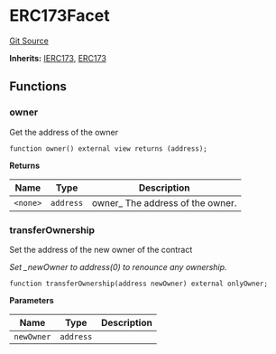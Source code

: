 # ERC173Facet
[Git Source](https://github.com/thrackle-io/Tron/blob/f21da0ad677b5be62ff423760b9c2ce71a2b1c3b/src/diamond/implementations/ERC173/ERC173Facet.sol)

**Inherits:**
[IERC173](/src/interfaces/IERC173.sol/interface.IERC173.md), [ERC173](/src/diamond/implementations/ERC173/ERC173.sol/abstract.ERC173.md)


## Functions
### owner

Get the address of the owner


```solidity
function owner() external view returns (address);
```
**Returns**

|Name|Type|Description|
|----|----|-----------|
|`<none>`|`address`|owner_ The address of the owner.|


### transferOwnership

Set the address of the new owner of the contract

*Set _newOwner to address(0) to renounce any ownership.*


```solidity
function transferOwnership(address newOwner) external onlyOwner;
```
**Parameters**

|Name|Type|Description|
|----|----|-----------|
|`newOwner`|`address`||


